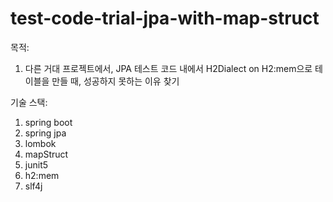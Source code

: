 # test-code-trial-jpa-with-map-struct

목적:
1. 다른 거대 프로젝트에서, JPA 테스트 코드 내에서 H2Dialect on H2:mem으로 테이블을 만들 때, 성공하지 못하는 이유 찾기

기술 스택:
1. spring boot
2. spring jpa
3. lombok
4. mapStruct
5. junit5
6. h2:mem
7. slf4j
